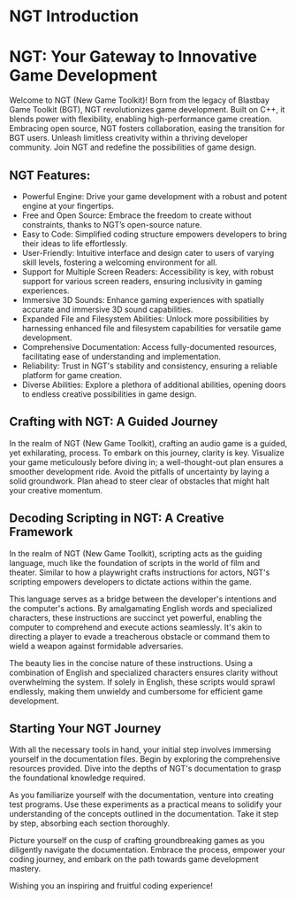 # NGT Introduction

# NGT: Your Gateway to Innovative Game Development

Welcome to NGT (New Game Toolkit)! Born from the legacy of Blastbay Game Toolkit (BGT), NGT revolutionizes game development. Built on C++, it blends power with flexibility, enabling high-performance game creation. Embracing open source, NGT fosters collaboration, easing the transition for BGT users. Unleash limitless creativity within a thriving developer community. Join NGT and redefine the possibilities of game design.

## NGT Features:

* Powerful Engine: Drive your game development with a robust and potent engine at your fingertips.
* Free and Open Source: Embrace the freedom to create without constraints, thanks to NGT’s open-source nature.
* Easy to Code: Simplified coding structure empowers developers to bring their ideas to life effortlessly.
* User-Friendly: Intuitive interface and design cater to users of varying skill levels, fostering a welcoming environment for all.
* Support for Multiple Screen Readers: Accessibility is key, with robust support for various screen readers, ensuring inclusivity in gaming experiences.
* Immersive 3D Sounds: Enhance gaming experiences with spatially accurate and immersive 3D sound capabilities.
* Expanded File and Filesystem Abilities: Unlock more possibilities by harnessing enhanced file and filesystem capabilities for versatile game development.
* Comprehensive Documentation: Access fully-documented resources, facilitating ease of understanding and implementation.
* Reliability: Trust in NGT's stability and consistency, ensuring a reliable platform for game creation.
* Diverse Abilities: Explore a plethora of additional abilities, opening doors to endless creative possibilities in game design.



## Crafting with NGT: A Guided Journey

In the realm of NGT (New Game Toolkit), crafting an audio game is a guided, yet exhilarating, process. To embark on this journey, clarity is key. Visualize your game meticulously before diving in; a well-thought-out plan ensures a smoother development ride. Avoid the pitfalls of uncertainty by laying a solid groundwork. Plan ahead to steer clear of obstacles that might halt your creative momentum.

## Decoding Scripting in NGT: A Creative Framework

In the realm of NGT (New Game Toolkit), scripting acts as the guiding language, much like the foundation of scripts in the world of film and theater. Similar to how a playwright crafts instructions for actors, NGT's scripting empowers developers to dictate actions within the game.

This language serves as a bridge between the developer's intentions and the computer's actions. By amalgamating English words and specialized characters, these instructions are succinct yet powerful, enabling the computer to comprehend and execute actions seamlessly. It's akin to directing a player to evade a treacherous obstacle or command them to wield a weapon against formidable adversaries.

The beauty lies in the concise nature of these instructions. Using a combination of English and specialized characters ensures clarity without overwhelming the system. If solely in English, these scripts would sprawl endlessly, making them unwieldy and cumbersome for efficient game development.

## Starting Your NGT Journey

With all the necessary tools in hand, your initial step involves immersing yourself in the documentation files. Begin by exploring the comprehensive resources provided. Dive into the depths of NGT's documentation to grasp the foundational knowledge required.

As you familiarize yourself with the documentation, venture into creating test programs. Use these experiments as a practical means to solidify your understanding of the concepts outlined in the documentation. Take it step by step, absorbing each section thoroughly.

Picture yourself on the cusp of crafting groundbreaking games as you diligently navigate the documentation. Embrace the process, empower your coding journey, and embark on the path towards game development mastery.

Wishing you an inspiring and fruitful coding experience!
